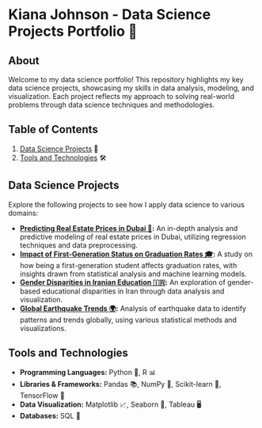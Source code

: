 # Kiana Johnson - Data Science Projects Portfolio 🌟

## About
Welcome to my data science portfolio! This repository highlights my key data science projects, showcasing my skills in data analysis, modeling, and visualization. Each project reflects my approach to solving real-world problems through data science techniques and methodologies. 

## Table of Contents
1. [Data Science Projects](#data-science-projects) 📁
2. [Tools and Technologies](#tools-and-technologies) 🛠️

## Data Science Projects
Explore the following projects to see how I apply data science to various domains:

- **[Predicting Real Estate Prices in Dubai 🏢](https://github.com/kianajohns0/dubai-real-estate-price-prediction):** An in-depth analysis and predictive modeling of real estate prices in Dubai, utilizing regression techniques and data preprocessing.
- **[Impact of First-Generation Status on Graduation Rates 🎓](https://github.com/kianajohns0/first-gen-college-grad):** A study on how being a first-generation student affects graduation rates, with insights drawn from statistical analysis and machine learning models.
- **[Gender Disparities in Iranian Education 🇮🇷](https://github.com/kianajohns0/iranian-education):** An exploration of gender-based educational disparities in Iran through data analysis and visualization.
- **[Global Earthquake Trends 🌍](#):** Analysis of earthquake data to identify patterns and trends globally, using various statistical methods and visualizations.

## Tools and Technologies
- **Programming Languages:** Python 🐍, R 📊
- **Libraries & Frameworks:** Pandas 📚, NumPy 🔢, Scikit-learn 🧠, TensorFlow 🔮
- **Data Visualization:** Matplotlib 📈, Seaborn 🌈, Tableau 🖥️
- **Databases:** SQL 💾

